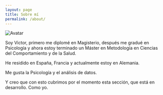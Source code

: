 ```yaml
---
layout: page
title: Sobre mí
permalink: /about/
---
```


<img src="https://www.gravatar.com/avatar/a07057e66b67cf5a219c684edd2519f4?s=200" alt="Avatar" class="avatar">
  
Soy Victor, primero me diplomé en Magisterio, después me gradué en Psicología y ahora estoy terminado un Máster en Metodología en Ciencias del Comportamiento y de la Salud.  
  
He residido en España, Francia y actualmente estoy en Alemania.   
  
Me gusta la Psicología y el análisis de datos.  
  
Y creo que con esto cubrimos por el momento esta sección, que está en desarrollo. Como yo.



